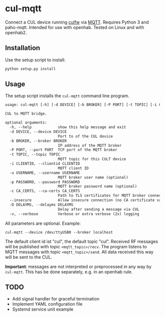 # cul-mqtt

Connect a CUL device running [culfw](http://culfw.de) via [MQTT](http://mqtt.org/).
Requires Python 3 and paho-mqtt.
Intended for use with openhab.
Tested on Linux and with openhab2.

## Installation

Use the setup script to install:

```sh
python setup.py install
```

## Usage

The setup script installs the `cul-mqtt` command line program.

```txt
usage: cul-mqtt [-h] [-d DEVICE] [-b BROKER] [-P PORT] [-t TOPIC] [-i CLIENTID] [-u USERNAME] [-p PASSWORD] [-c CA_CERTS] [--insecure] [-D DELAYMS] [-v]

CUL to MQTT bridge.

optional arguments:
  -h, --help            show this help message and exit
  -d DEVICE, --device DEVICE
                        Port to of the CUL device
  -b BROKER, --broker BROKER
                        IP address of the MQTT broker
  -P PORT, --port PORT  TCP port of the MQTT broker
  -t TOPIC, --topic TOPIC
                        MQTT topic for this CULT device
  -i CLIENTID, --clientid CLIENTID
                        MQTT client ID
  -u USERNAME, --username USERNAME
                        MQTT broker user name (optional)
  -p PASSWORD, --password PASSWORD
                        MQTT broker password name (optional)
  -c CA_CERTS, --ca-certs CA_CERTS
                        Path to TLS certificates for MQTT broker connection
  --insecure            Allow insecure connection (no CA certificate validation)
  -D DELAYMS, --delayms DELAYMS
                        Delay after sending a message via CUL
  -v, --verbose         Verbose or extra verbose (2x) logging
```

All parameters are optional.
Example:

    cul-mqtt --device /dev/ttyUSB0 --broker localhost

The default client id ist "cul", the default topic "cul". Received RF messages will be published with topic `<mqtt_topic>/recv`.
The program listens to MQTT messages with topic `<mqtt_topic>/send`. All data received this way will be sent to the CUL.

**Important**: messages are not interpreted or preprocessed in any way by `cul-mqtt`.
This has be done separately, e.g. in an openhab rule.

## TODO

* Add signal handler for graceful termination
* Implement YAML configuration file
* Systemd service unit example
